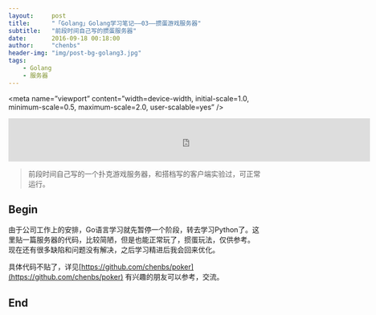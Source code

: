 ```yaml
---
layout:     post
title:      "「Golang」Golang学习笔记——03——掼蛋游戏服务器"
subtitle:   "前段时间自己写的掼蛋服务器"
date:       2016-09-18 00:18:00
author:     "chenbs"
header-img: "img/post-bg-golang3.jpg"
tags:
    - Golang
    - 服务器
---
```

<meta name=”viewport” content=”width=device-width, initial-scale=1.0, minimum-scale=0.5, maximum-scale=2.0, user-scalable=yes” />
<iframe frameborder="no" border="0" marginwidth="0" marginheight="0" width="720" height="86" src="http://music.163.com/outchain/player?type=2&id=423776475&auto=1&height=66"></iframe>
<link rel="stylesheet" href="{{ site.baseurl }}/css/monokai-sublime.css">
<script src="{{ site.baseurl }}/js/highlight.pack.js"></script>
<script>hljs.initHighlightingOnLoad();</script>


> 前段时间自己写的一个扑克游戏服务器，和搭档写的客户端实验过，可正常运行。

## Begin


由于公司工作上的安排，Go语言学习就先暂停一个阶段，转去学习Python了。这里贴一篇服务器的代码，比较简陋，但是也能正常玩了，掼蛋玩法，仅供参考。
现在还有很多缺陷和问题没有解决，之后学习精进后我会回来优化。

具体代码不贴了，详见[https://github.com/chenbs/poker](https://github.com/chenbs/poker)
有兴趣的朋友可以参考，交流。


## End